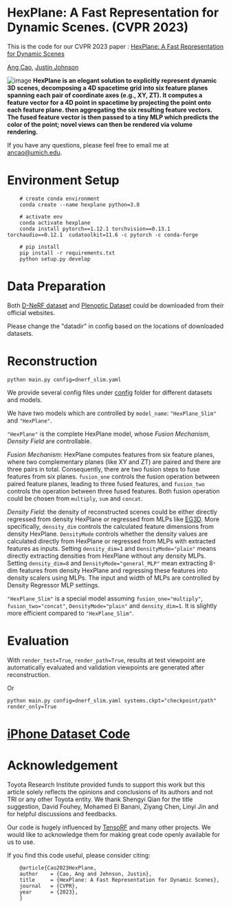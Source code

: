 # HexPlane: A Fast Representation for Dynamic Scenes. (CVPR 2023)
This is the code for our CVPR 2023 paper :
[HexPlane: A Fast Representation for Dynamic Scenes](https://caoang327.github.io/HexPlane/)

[Ang Cao](https://caoang327.github.io),
[Justin Johnson](https://web.eecs.umich.edu/~justincj)

![image](docs/method.png)
**HexPlane is an elegant solution to explicitly represent dynamic 3D scenes, decomposing a 4D spacetime grid into six feature planes spanning each pair of coordinate axes (e.g., XY, ZT). It computes a feature vector for a 4D point in spacetime by projecting the point onto each feature plane. then aggregating the six resulting feature vectors. The fused feature vector is then passed to a tiny MLP which predicts the color of the point; novel views can then be rendered via volume rendering.** 

If you have any questions, please feel free to email me at ancao@umich.edu.

# Environment Setup
```
    # create conda environment
    conda create --name hexplane python=3.8
    
    # activate env
    conda activate hexplane
    conda install pytorch==1.12.1 torchvision==0.13.1 torchaudio==0.12.1  cudatoolkit=11.6 -c pytorch -c conda-forge

    # pip install 
    pip install -r requirements.txt
    python setup.py develop

```
# Data Preparation
Both [D-NeRF dataset](https://github.com/albertpumarola/D-NeRF)  and [Plenoptic Dataset](https://github.com/facebookresearch/Neural_3D_Video) could be downloaded from their official websites. 

Please change the "datadir" in config based on the locations of downloaded datasets.

# Reconstruction
```
python main.py config=dnerf_slim.yaml
```
We provide several config files under [config](./config/) folder for different datasets and models.

We have two models which are controlled by `model_name`: `"HexPlane_Slim"` and `"HexPlane"`.

`"HexPlane"` is the complete HexPlane model, whose *Fusion Mechanism*, *Density Field* are controllable. 

*Fusion Mechanism*: HexPlane computes features from six feature planes, where two complementary planes (like XY and ZT) are paired and there are three pairs in total. 
Consequently, there are two fusion steps to fuse features from six planes. 
`fusion_one` controls the fusion operation between paired feature planes, leading to three fused features, and `fusion_two` controls the operation between three fused features.
Both fusion operation could be chosen from `multiply`, `sum` and `concat`.

*Density Field*: the density of reconstructed scenes could be either directly regressed from density HexPlane or regressed from MLPs like [EG3D](https://nvlabs.github.io/eg3d/). More specifically, `density_dim` controls the calculated feature dimensions from density HexPlane. `DensityMode` controls whether the density values are calculated directly from HexPlane or regressed from MLPs with extracted features as inputs. 
Setting `density_dim=1` and `DensityMode="plain"` means directly extracting densities from HexPlane without any density MLPs.
Setting `density_dim=8` and `DensityMode="general_MLP"` mean extracting 8-dim features from density HexPlane and regressing these features into density scalers using MLPs. The input and width of MLPs are controlled by Density Regressor MLP settings.

`"HexPlane_Slim"` is a special model assuming `fusion_one="multiply"`, `fusion_two="concat"`,
`DensityMode="plain"`  and `density_dim=1`. It is slightly more efficient compared to `"HexPlane_Slim"`.

# Evaluation
With `render_test=True`, `render_path=True`, results at test viewpoint are automatically evaluated and validation viewpoints are generated after reconstruction.  

Or
```
python main.py config=dnerf_slim.yaml systems.ckpt="checkpoint/path" render_only=True
```

# [iPhone Dataset Code](./docs/iphone)

# Acknowledgement
Toyota Research Institute provided funds to support this work but this article solely reflects the opinions and conclusions of its authors and not TRI or any other Toyota entity. We thank Shengyi Qian for the title suggestion, David Fouhey, Mohamed El Banani, Ziyang Chen, Linyi Jin and for helpful discussions and feedbacks.

Our code is hugely influenced by [TensoRF](https://github.com/apchenstu/TensoRF) and many other projects.
We would like to acknowledge them for making great code openly available for us to use.



If you find this code useful, please consider citing:
```
    @article{Cao2023HexPlane,
    author    = {Cao, Ang and Johnson, Justin},
    title     = {HexPlane: A Fast Representation for Dynamic Scenes},
    journal   = {CVPR},
    year      = {2023},
    }
```
